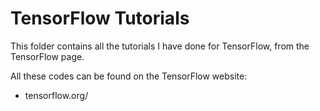 # TensorFlow Tutorials
This folder contains all the tutorials I have done for TensorFlow, from the TensorFlow page.

All these codes can be found on the TensorFlow website: 
 - tensorflow.org/

